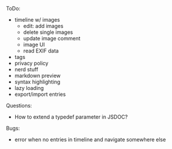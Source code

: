 
ToDo:

- timeline w/ images
  - edit: add images
  - delete single images
  - update image comment
  - image UI
  - read EXIF data
- tags
- privacy policy
- nerd stuff
- markdown preview
- syntax highlighting
- lazy loading
- export/import entries

Questions:

- How to extend a typedef parameter in JSDOC?

Bugs:

- error when no entries in timeline and navigate somewhere else
